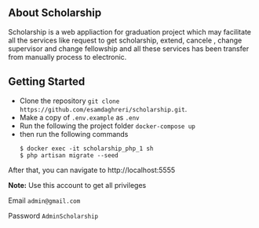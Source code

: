 ## About Scholarship

Scholarship is a web appliaction for graduation project which may facilitate all the services like request to get scholarship, extend, cancele , change supervisor and change fellowship and all these services has been transfer from manually process to electronic.

## Getting Started

- Clone the repository `git clone https://github.com/esamdaghreri/scholarship.git`.
- Make a copy of `.env.example` as `.env`
- Run the following the project folder `docker-compose up`
- then run the following commands
    ```
    $ docker exec -it scholarship_php_1 sh
    $ php artisan migrate --seed
    ```

After that, you can navigate to http://localhost:5555

**Note:** Use this account to get all privileges

Email `admin@gmail.com`

Password `AdminScholarship`
